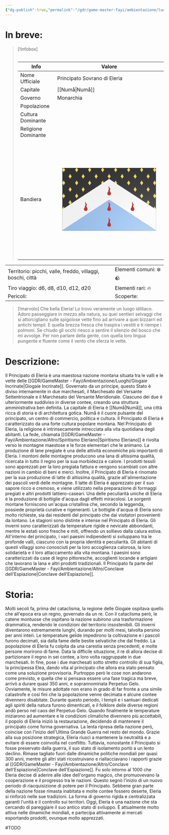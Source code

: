 ```yaml
---
{"dg-publish":true,"permalink":"/gdr/game-master-fayi/ambientazione/luoghi/principato-eleria/","tags":["gdr"]}
---
```



# In breve:

>[!infobox]
>######
>| Info | Valore |
>|--- | ---|
>| Nome Ufficiale | Principato Sovrano di Eleria|
>| Capitale | [[Numå\|Numå]] |
>|Governo | Monarchia |
>| Popolazione | |
>| Cultura Dominante | |
>| Religione Dominante||
>| Bandiera | <svg width="1690" height="1912" viewBox="0 0 200 200" xmlns="http://www.w3.org/2000/svg" xmlns:xlink="http://www.w3.org/1999/xlink" xmlns:dc="http://purl.org/dc/elements/1.1/" xmlns:rdf="http://www.w3.org/1999/02/22-rdf-syntax-ns#"><defs><clipPath id="shield_817842442"><path d="M 10,40 h180 v120 h-180 Z"/></clipPath><style>.secondary {      fill: var(--secondary);    }    .tertiary {      fill: var(--tertiary);    }</style><radialGradient id="backlight" cx="100%" cy="100%" r="150%">            <stop stop-color="#fff" stop-opacity=".3" offset="0"/>            <stop stop-color="#fff" stop-opacity=".15" offset=".25"/>            <stop stop-color="#000" stop-opacity="0" offset="1"/>          </radialGradient><g id="goutte" author="Azgaar" license="https://creativecommons.org/publicdomain/zero/1.0">    <path d="M100 134c17-1 16-19 10-25-1.9-1.8-4.6-5.3-3.9-8.1C108 94 102 90 102 87c-1-7 3-7 3-13-.1-6.2-3.3-8.7-6-12 1.2 3 2 6 1 9-1.5 5.9-6.2 6.9-8 11-2 5 3 11 3 15-.6 9.1-9 13-9 23 .3 11.3 9 14 14 14z"/>  </g><pattern id="semy_of_carreau-sable-or" width="25" height="25" viewBox="0 0 200 200" patternUnits="userSpaceOnUse" stroke="#000"><rect width="200" height="200" fill="#333333" stroke="none"/><g fill="#ffe066"><use transform="translate(-100 -50)" href="#carreau"/><use transform="translate(100 -50)" href="#carreau"/><use transform="translate(0 50)" href="#carreau"/></g></pattern><g id="carreau" author="Azgaar" license="https://creativecommons.org/publicdomain/zero/1.0">    <path stroke-width=".5" d="M100 59.8C94.4 75.1 86.2 88.6 75 100c11.2 11.4 19.4 24.9 25 40.2 5.6-15.3 13.8-28.8 25-40.2-11.2-11.4-19.4-24.9-25-40.2z"/>  </g><style xmlns="http://www.w3.org/1999/xhtml" type="text/css"></style></defs>  <g clip-path="url(#shield_817842442)"><rect class="field" x="0" y="0" width="200" height="200" fill="url(#semy_of_carreau-sable-or)"/><g class="ordinary" i="0" transform="translate(0 1)" fill="#fafafa" stroke="none" stroke-width="1"><g><polygon points="0,125 100,60 200,125 200,165 100,100 0,165"/></g></g><g class="ordinary" i="1" transform="translate(0 41)" fill="#99c1f1" stroke="none" stroke-width="1"><g><polygon points="0,125 100,60 200,125 200,165 100,100 0,165"/></g></g><g class="ordinary" i="2" transform="translate(0 80)" fill="#99c1f1" stroke="none" stroke-width="1"><g><polygon points="0,125 100,60 200,125 200,165 100,100 0,165"/></g></g></g> <path class="grad" d="M 10,40 h180 v120 h-180 Z" fill="url(#backlight)" stroke="#333333" stroke-width="0" style="pointer-events: none;"/> <g class="charge" i="0" charge="goutte" fill="#b63a3a" transform="translate(0 14)" stroke="none" style="--secondary: #b63a3a; --tertiary: #b63a3a;"><use xlink:href="#goutte" xmlns:xlink="http://www.w3.org/1999/xlink" transform="translate(125 45) scale(-0.25 0.25)"/><use xlink:href="#goutte" xmlns:xlink="http://www.w3.org/1999/xlink" transform="translate(125 75) scale(-0.25 0.25)"/><use xlink:href="#goutte" xmlns:xlink="http://www.w3.org/1999/xlink" transform="translate(125 105) scale(-0.25 0.25)"/><use xlink:href="#goutte" xmlns:xlink="http://www.w3.org/1999/xlink" transform="translate(80 75) scale(-0.25 0.25)"/><use xlink:href="#goutte" xmlns:xlink="http://www.w3.org/1999/xlink" transform="translate(170 75) scale(-0.25 0.25)"/></g> </svg> |


|                                                      |                                                         |
|:---------------------------------------------------- |:------------------------------------------------------- |
| Territorio: picchi, valle, freddo, villaggi, boschi, città| Elementi comuni: ❄️ 🪨 |
| Tiro viaggio: d6, d8, d10, d12, d20 | Elementi rari: 🔥    |
| Pericoli:                                            | Scoperte:                                               |

>[!marvolo]
>Che bella Eleria! 
>Lo trovo veramente un luogo idilliaco. Adoro passeggiare in mezzo alla natura, su quei sentieri selvaggi che si attorcigliano sulle spigolose vette fino ad arrivare a quei bizzarri ed antichi templi. E quella brezza fresca che traspira i vestiti e ti riempe i polmoni. Se chiudo gli occhi riesco a sentire il silenzio del bosco che mi avvolge. Per non parlare della gente, con quella loro lingua pungente e fluente come il vento che sferza le vette.

# Descrizione:
Il Principato di Eleria è una maestosa nazione montana situata tra le valli e le vette delle [[GDR/GameMaster - Fayi/Ambientazione/Luoghi/Giogaie Incrinate\|Giogaie Incrinate]]. Governato da un principe, questo Stato è diviso internamente in due marchesati, il Marchesato del Versante Settentrionale e il Marchesato del Versante Meridionale. Ciascuno dei due è ulteriormente suddiviso in diverse contee, creando una struttura amministrativa ben definita.
La capitale di Eleria è [[Numå\|Numå]], una città ricca di storia e di architettura gotica. Numå è il cuore pulsante del principato, un centro di commercio, politica e cultura.
Il Principato di Eleria è caratterizzato da una forte cultura popolare montana.
Nel Principato di Eleria, la religione è intrinsecamente intrecciata alla vita quotidiana degli abitanti. La fede, chiamata [[GDR/GameMaster - Fayi/Ambientazione/Altro/Spiritismo Eleriano\|Spiritismo Eleriano]] è rivolta verso le montagne maestose e le forze elementari che le animano.
La produzione di lane pregiate è una delle attività economiche più importanti di Eleria. I montoni delle montagne producono una lana di altissima qualità, ricercata in tutto il regno per la sua morbidezza e calore. I prodotti tessili sono apprezzati per la loro pregiata fattura e vengono scambiati con altre nazioni in cambio di beni e merci.
Inoltre, il Principato di Eleria è rinomato per la sua produzione di latte di altissima qualità, grazie all'alimentazione dei pascoli verdi delle montagne. Il latte di Eleria è apprezzato per il suo sapore ricco e cremoso, e viene utilizzato nella preparazione di formaggi pregiati e altri prodotti lattiero-caseari.
Una delle peculiarità uniche di Eleria è la produzione di bottiglie d'acqua dagli effetti miracolosi. Le sorgenti montane forniscono un'acqua cristallina che, secondo la leggenda, possiede proprietà curative e rigeneranti. Le bottiglie d'acqua di Eleria sono molto richieste, sia dai residenti del principato che dai visitatori provenienti da lontano.
Le stagioni sono distinte e intense nel Principato di Eleria. Gli inverni sono caratterizzati da temperature rigide e nevicate abbondanti, mentre le estati sono fresche e miti, offrendo un sollievo dalla calura estiva. 
All'interno del principato, i vari paesini indipendenti si sviluppano tra le profonde valli, ciascuno con la propria identità e peculiarità. Gli abitanti di questi villaggi sono conosciuti per la loro accoglienza calorosa, la loro solidarietà e il loro attaccamento alla vita montana. I paesini sono caratterizzati da case di legno pittoresche, accoglienti locande e artigiani che lavorano la lana e altri prodotti tradizionali.
Il Principato fa parte del [[GDR/GameMaster - Fayi/Ambientazione/Altro/Conclave dell'Espiazione\|Conclave dell'Espiazione]].

# Storia:
Molti secoli fa, prima del cataclisma, la regione delle Giogaie ospitava quello che all'epoca era un regno, governato da un re.
Con il cataclisma però, le catene montuose che ospitano la nazione subirono una trasformazione drammatica, rendendo le condizioni del territorio insostenibili. Gli inverni diventarono estremamente lunghi, durando per molti mesi, talvolta persino per anni interi. Le temperature gelide impedirono la coltivazione e i pascoli furono decimati, sia dalla fame delle bestie selvatiche che dal freddo. La popolazione di Eleria fu colpita da una carestia senza precedenti, e molte persone morirono di fame. Data la difficile situazione, il re di allora decise di partizionare il regno in sei contee, a loro volta raggruppate in due marchesati. In fine, pose i due marchesati sotto stretto controllo di sua figlia, la principessa Elea, dando vita al principato che allora era stato pensato come una soluzione provvisoria.
Purtroppo però le cose non andarono come previsto, e quella che si pensava essere una fase tragica ma breve, arrivò a durare quasi 350 anni, e soprannominata Perpetuo Gelo. Ovviamente, le misure adottate non erano in grado di far fronte a una simile catastrofe e così finì che la popolazione venne decimata e alcune contee divennero disabitate.
Durante questo periodo, i templi e i santuari dedicati agli spiriti della natura furono dimenticati, e il folklore delle diverse regioni andò perso nel caos del Perpetuo Gelo.
Quando finalmente le temperature iniziarono ad aumentare e le condizioni climatiche divennero più accettabili, il popolo di Eleria iniziò la restaurazione, decidendo di mantenere il principato come forma governativa. La lenta ripresa della nazione però, coincise con l'inizio dell'Ultima Grande Guerra nel resto del mondo. Grazie alla sua posizione strategica, Eleria riuscì a mantenere la neutralità e a evitare di essere coinvolta nel conflitto.
Tuttavia, nonostante il Principato si fosse preservato dalla guerra, il suo stato di isolamento portò a un lento declino. Rimase tagliato fuori dalle dinamiche politiche mondiali per quasi 300 anni, mentre gli altri stati ricostruivano e riallacciavano i rapporti grazie al [[GDR/GameMaster - Fayi/Ambientazione/Altro/Conclave dell'Espiazione\|Conclave dell'Espiazione]].
Fu solo intorno al 1000 che Eleria decise di aderire alle idee dell'organo magico, che promuovevano la cooperazione e il progresso tra le nazioni. Questo segnò l'inizio di un nuovo periodo di riacquisizione di potere per il Principato. Sebbene gran parte della nazione fosse rimasta inabitata e molte contee fossero deserte, Eleria si rinforzò nelle sue tradizioni. La forma di governo rigida e centralizzata garantì l'unità e il controllo sui territori.
Oggi, Eleria è una nazione che sta cercando di pareggiare il suo antico stato di sviluppo. È attualmente molto attiva nelle dinamiche mondiali, e partecipa attivamente ai mercati esportando prodotti, ovunque molto apprezzati.

#TODO

